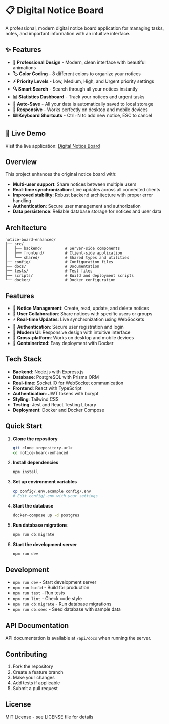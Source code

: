 # 📋 Digital Notice Board

A professional, modern digital notice board application for managing tasks, notes, and important information with an intuitive interface.

## ✨ Features

- **🎨 Professional Design** - Modern, clean interface with beautiful animations
- **🏷️ Color Coding** - 8 different colors to organize your notices
- **⚡ Priority Levels** - Low, Medium, High, and Urgent priority settings
- **🔍 Smart Search** - Search through all your notices instantly
- **📊 Statistics Dashboard** - Track your notices and urgent tasks
- **💾 Auto-Save** - All your data is automatically saved to local storage
- **📱 Responsive** - Works perfectly on desktop and mobile devices
- **⌨️ Keyboard Shortcuts** - Ctrl+N to add new notice, ESC to cancel

## 🚀 Live Demo

Visit the live application: [Digital Notice Board](https://alpha2931.github.io/notice-board-enhanced/)

## Overview

This project enhances the original notice board with:
- **Multi-user support**: Share notices between multiple users
- **Real-time synchronization**: Live updates across all connected clients
- **Improved stability**: Robust backend architecture with proper error handling
- **Authentication**: Secure user management and authorization
- **Data persistence**: Reliable database storage for notices and user data

## Architecture

```
notice-board-enhanced/
├── src/
│   ├── backend/          # Server-side components
│   ├── frontend/         # Client-side application
│   └── shared/           # Shared types and utilities
├── config/               # Configuration files
├── docs/                 # Documentation
├── tests/                # Test files
├── scripts/              # Build and deployment scripts
└── docker/               # Docker configuration
```

## Features

- 📝 **Notice Management**: Create, read, update, and delete notices
- 👥 **User Collaboration**: Share notices with specific users or groups
- ⚡ **Real-time Updates**: Live synchronization using WebSockets
- 🔐 **Authentication**: Secure user registration and login
- 🎨 **Modern UI**: Responsive design with intuitive interface
- 📱 **Cross-platform**: Works on desktop and mobile devices
- 🐳 **Containerized**: Easy deployment with Docker

## Tech Stack

- **Backend**: Node.js with Express.js
- **Database**: PostgreSQL with Prisma ORM
- **Real-time**: Socket.IO for WebSocket communication
- **Frontend**: React with TypeScript
- **Authentication**: JWT tokens with bcrypt
- **Styling**: Tailwind CSS
- **Testing**: Jest and React Testing Library
- **Deployment**: Docker and Docker Compose

## Quick Start

1. **Clone the repository**
   ```bash
   git clone <repository-url>
   cd notice-board-enhanced
   ```

2. **Install dependencies**
   ```bash
   npm install
   ```

3. **Set up environment variables**
   ```bash
   cp config/.env.example config/.env
   # Edit config/.env with your settings
   ```

4. **Start the database**
   ```bash
   docker-compose up -d postgres
   ```

5. **Run database migrations**
   ```bash
   npm run db:migrate
   ```

6. **Start the development server**
   ```bash
   npm run dev
   ```

## Development

- `npm run dev` - Start development server
- `npm run build` - Build for production
- `npm run test` - Run tests
- `npm run lint` - Check code style
- `npm run db:migrate` - Run database migrations
- `npm run db:seed` - Seed database with sample data

## API Documentation

API documentation is available at `/api/docs` when running the server.

## Contributing

1. Fork the repository
2. Create a feature branch
3. Make your changes
4. Add tests if applicable
5. Submit a pull request

## License

MIT License - see LICENSE file for details
